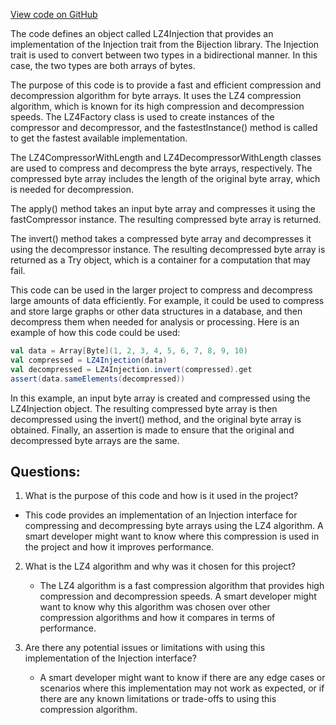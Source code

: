 [View code on GitHub](https://github.com/misbahsy/the-algorithm/graph-feature-service/src/main/scala/com/twitter/graph_feature_service/server/modules/LZ4Injection.scala)

The code defines an object called LZ4Injection that provides an implementation of the Injection trait from the Bijection library. The Injection trait is used to convert between two types in a bidirectional manner. In this case, the two types are both arrays of bytes.

The purpose of this code is to provide a fast and efficient compression and decompression algorithm for byte arrays. It uses the LZ4 compression algorithm, which is known for its high compression and decompression speeds. The LZ4Factory class is used to create instances of the compressor and decompressor, and the fastestInstance() method is called to get the fastest available implementation.

The LZ4CompressorWithLength and LZ4DecompressorWithLength classes are used to compress and decompress the byte arrays, respectively. The compressed byte array includes the length of the original byte array, which is needed for decompression.

The apply() method takes an input byte array and compresses it using the fastCompressor instance. The resulting compressed byte array is returned.

The invert() method takes a compressed byte array and decompresses it using the decompressor instance. The resulting decompressed byte array is returned as a Try object, which is a container for a computation that may fail.

This code can be used in the larger project to compress and decompress large amounts of data efficiently. For example, it could be used to compress and store large graphs or other data structures in a database, and then decompress them when needed for analysis or processing. Here is an example of how this code could be used:

```scala
val data = Array[Byte](1, 2, 3, 4, 5, 6, 7, 8, 9, 10)
val compressed = LZ4Injection(data)
val decompressed = LZ4Injection.invert(compressed).get
assert(data.sameElements(decompressed))
``` 

In this example, an input byte array is created and compressed using the LZ4Injection object. The resulting compressed byte array is then decompressed using the invert() method, and the original byte array is obtained. Finally, an assertion is made to ensure that the original and decompressed byte arrays are the same.
## Questions: 
 1. What is the purpose of this code and how is it used in the project?
   - This code provides an implementation of an Injection interface for compressing and decompressing byte arrays using the LZ4 algorithm. A smart developer might want to know where this compression is used in the project and how it improves performance.

2. What is the LZ4 algorithm and why was it chosen for this project?
   - The LZ4 algorithm is a fast compression algorithm that provides high compression and decompression speeds. A smart developer might want to know why this algorithm was chosen over other compression algorithms and how it compares in terms of performance.

3. Are there any potential issues or limitations with using this implementation of the Injection interface?
   - A smart developer might want to know if there are any edge cases or scenarios where this implementation may not work as expected, or if there are any known limitations or trade-offs to using this compression algorithm.
